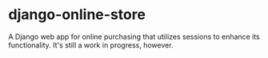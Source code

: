 # django-online-store
A Django web app for online purchasing that utilizes sessions to enhance its functionality.
It's still a work in progress, however.

